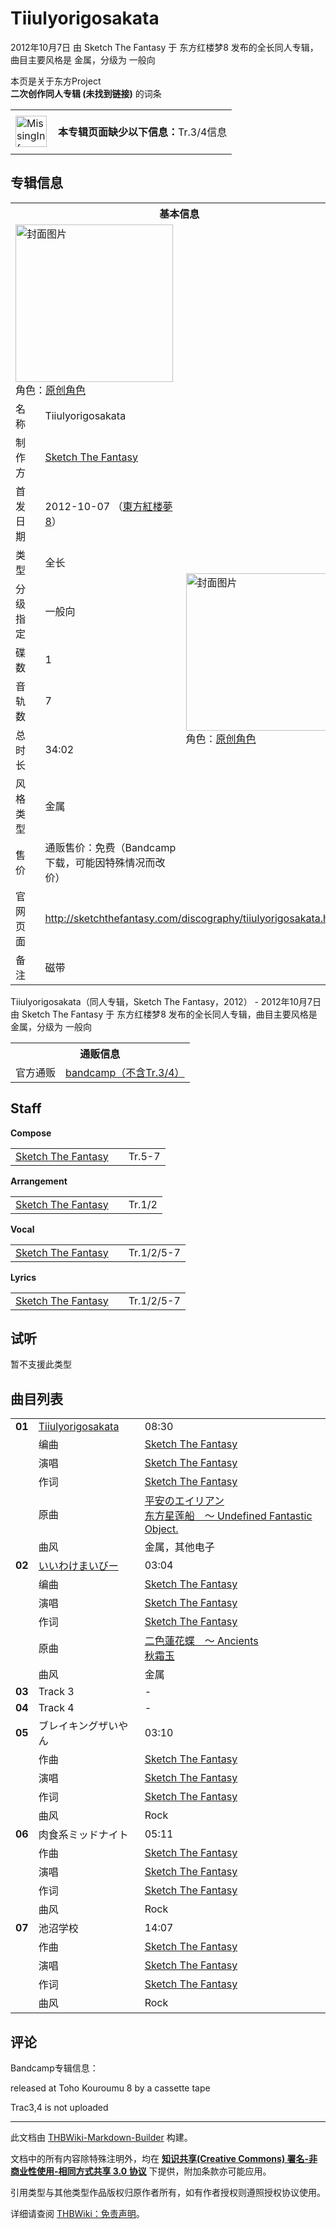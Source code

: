 # Tiiulyorigosakata

<!-- source html: G:\repos\THBWiki-Markdown-Builder\THBWikiMarkdown\Temp\main\5\59\ns0%3ATiiulyorigosakata.html -->

2012年10月7日 由 Sketch The Fantasy 于 东方红楼梦8 发布的全长同人专辑，曲目主要风格是 金属，分级为 一般向

本页是关于东方Project  
 **二次创作同人专辑 (未找到链接)** 的词条
<center>

<table>
<tbody><tr>
<td class="mbox-image"><div style="width: 52px;">
  <a href="./文件-MissingInformation.svg.md" class="image"><img alt="MissingInformation.svg" src="https://upload.thwiki.cc/thumb/8/85/MissingInformation.svg/50px-MissingInformation.svg.png" decoding="async" loading="lazy" width="50" height="50" srcset="https://upload.thwiki.cc/thumb/8/85/MissingInformation.svg/75px-MissingInformation.svg.png 1.5x, https://upload.thwiki.cc/thumb/8/85/MissingInformation.svg/100px-MissingInformation.svg.png 2x" data-file-width="500" data-file-height="500"></a></div></td>
<td class="mbox-text" style=""><br><b>本专辑页面缺少以下信息：</b>Tr.3/4信息<br><br></td>
</tr>
</tbody></table>


</center>

## 专辑信息

<table><tbody><tr><th colspan="3">基本信息</th></tr><tr><td class="cover-artwork-mobile" colspan="2"><a href="./文件-Tiiulyorigosakata封面.jpg.md" class="image" title="封面图片"><img alt="封面图片" src="https://upload.thwiki.cc/thumb/c/c4/Tiiulyorigosakata%E5%B0%81%E9%9D%A2.jpg/252px-Tiiulyorigosakata%E5%B0%81%E9%9D%A2.jpg" decoding="async" loading="lazy" width="252" height="252" srcset="https://upload.thwiki.cc/thumb/c/c4/Tiiulyorigosakata%E5%B0%81%E9%9D%A2.jpg/378px-Tiiulyorigosakata%E5%B0%81%E9%9D%A2.jpg 1.5x, https://upload.thwiki.cc/thumb/c/c4/Tiiulyorigosakata%E5%B0%81%E9%9D%A2.jpg/504px-Tiiulyorigosakata%E5%B0%81%E9%9D%A2.jpg 2x" data-file-width="1200" data-file-height="1200"></a><div class="cover-char">角色：<a href="/index.php?title=%E5%8E%9F%E5%88%9B%E8%A7%92%E8%89%B2&amp;action=edit&amp;redlink=1" class="new" title="原创角色（页面不存在）">原创角色</a></div></td>
</tr><tr><td class="label">名称</td><td colspan="2"> Tiiulyorigosakata </td></tr><tr><td class="label">制作方</td><td><a href="./Sketch_The_Fantasy.md" title="Sketch The Fantasy">Sketch The Fantasy</a></td><td class="cover-artwork" rowspan="9" style="min-width:252px;"><a href="./文件-Tiiulyorigosakata封面.jpg.md" class="image" title="封面图片"><img alt="封面图片" src="https://upload.thwiki.cc/thumb/c/c4/Tiiulyorigosakata%E5%B0%81%E9%9D%A2.jpg/252px-Tiiulyorigosakata%E5%B0%81%E9%9D%A2.jpg" decoding="async" loading="lazy" width="252" height="252" srcset="https://upload.thwiki.cc/thumb/c/c4/Tiiulyorigosakata%E5%B0%81%E9%9D%A2.jpg/378px-Tiiulyorigosakata%E5%B0%81%E9%9D%A2.jpg 1.5x, https://upload.thwiki.cc/thumb/c/c4/Tiiulyorigosakata%E5%B0%81%E9%9D%A2.jpg/504px-Tiiulyorigosakata%E5%B0%81%E9%9D%A2.jpg 2x" data-file-width="1200" data-file-height="1200"></a><div class="cover-char">角色：<a href="/index.php?title=%E5%8E%9F%E5%88%9B%E8%A7%92%E8%89%B2&amp;action=edit&amp;redlink=1" class="new" title="原创角色（页面不存在）">原创角色</a></div></td>
</tr><tr><td class="label">首发日期</td><td>2012-10-07&#160;（<a href="/展会作品列表?e=%E4%B8%9C%E6%96%B9%E7%BA%A2%E6%A5%BC%E6%A2%A6%238">東方紅楼夢8</a>）</td></tr><tr><td class="label">类型</td><td>全长</td></tr><tr><td class="label">分级指定</td><td>一般向</td></tr><tr><td class="label">碟数</td><td>1</td></tr><tr><td class="label">音轨数</td><td>7</td></tr><tr><td class="label">总时长</td><td>34:02</td></tr><tr><td class="label">风格类型</td><td>金属</td></tr><tr><td class="label">售价</td><td>通贩售价：免费（Bandcamp下载，可能因特殊情况而改价）</td></tr>
<tr><td class="label">官网页面</td><td colspan="2"><a rel="nofollow" class="external free" href="http://sketchthefantasy.com/discography/tiiulyorigosakata.html">http://sketchthefantasy.com/discography/tiiulyorigosakata.html</a></td></tr><tr><td class="label">备注</td><td colspan="2">磁带</td></tr></tbody></table>

Tiiulyorigosakata（同人专辑，Sketch The Fantasy，2012） - 2012年10月7日 由 Sketch The Fantasy 于 东方红楼梦8 发布的全长同人专辑，曲目主要风格是 金属，分级为 一般向

<table><tbody><tr><th colspan="3">通贩信息</th></tr><tr><td class="label">官方通贩</td><td colspan="2"><a rel="nofollow" class="external text" href="https://sketchthefantasy.bandcamp.com/album/tiiulyorigosakata">bandcamp（不含Tr.3/4）</a></td></tr></tbody></table>



## Staff
  
 **Compose**   

<table><tbody><tr><td><a href="./Sketch_The_Fantasy.md" title="Sketch The Fantasy">Sketch The Fantasy</a></td><td></td><td>Tr.5-7</td></tr></tbody></table>

  
 **Arrangement**   

<table><tbody><tr><td><a href="./Sketch_The_Fantasy.md" title="Sketch The Fantasy">Sketch The Fantasy</a></td><td></td><td>Tr.1/2</td></tr></tbody></table>

  
 **Vocal**   

<table><tbody><tr><td><a href="./Sketch_The_Fantasy.md" title="Sketch The Fantasy">Sketch The Fantasy</a></td><td></td><td>Tr.1/2/5-7</td></tr></tbody></table>

  
 **Lyrics**   

<table><tbody><tr><td><a href="./Sketch_The_Fantasy.md" title="Sketch The Fantasy">Sketch The Fantasy</a></td><td></td><td>Tr.1/2/5-7</td></tr></tbody></table>



## 试听
  
暂不支援此类型
  


## 曲目列表

<table><tbody><tr><td id="1" class="infoRD"><b>01</b></td><td id="Tiiulyorigosakata" colspan="2" class="title"><a href="./歌词-Tiiulyorigosakata.md" title="歌词:Tiiulyorigosakata">Tiiulyorigosakata</a><span class="thcsearchlinks"><a rel="nofollow" class="external text" href="https://cd.thwiki.cc?arrange=Sketch The Fantasy&amp;vocal=Sketch The Fantasy&amp;lyric=Sketch The Fantasy&amp;ogmusic=平安のエイリアン&amp;fromwiki=Tiiulyorigosakata"><span title="搜索相似同人曲"></span></a></span></td><td class="time">08:30</td></tr><tr><td class="left"></td><td class="label">编曲</td><td class="text" colspan="2"><a href="./Sketch_The_Fantasy.md" title="Sketch The Fantasy">Sketch The Fantasy</a><span class="thcsearchlinks"><a rel="nofollow" class="external text" href="https://cd.thwiki.cc?arrange=，Sketch The Fantasy&amp;fromwiki=Tiiulyorigosakata"><span></span></a></span></td></tr><tr><td class="left"></td><td class="label">演唱</td><td class="text" colspan="2"><a href="./Sketch_The_Fantasy.md" title="Sketch The Fantasy">Sketch The Fantasy</a><span class="thcsearchlinks"><a rel="nofollow" class="external text" href="https://cd.thwiki.cc?vocal=Sketch The Fantasy&amp;fromwiki=Tiiulyorigosakata"><span></span></a></span></td></tr><tr><td class="left"></td><td class="label">作词</td><td class="text" colspan="2"><a href="./Sketch_The_Fantasy.md" title="Sketch The Fantasy">Sketch The Fantasy</a><span class="thcsearchlinks"><a rel="nofollow" class="external text" href="https://cd.thwiki.cc?lyric=Sketch The Fantasy&amp;fromwiki=Tiiulyorigosakata"><span></span></a></span></td></tr><tr><td class="left"></td><td class="label">原曲</td><td class="text" colspan="2"><span class="thcsearchlinks"><a rel="nofollow" class="external text" href="https://cd.thwiki.cc?ogmusic=平安のエイリアン&amp;fromwiki=Tiiulyorigosakata"><span></span></a></span><div class="ogmusic"><a href="./平安のエイリアン.md" class="mw-redirect" title="平安のエイリアン">平安のエイリアン</a></div><div class="source"><a href="./东方星莲船_～_Undefined_Fantastic_Object..md" class="mw-redirect" title="东方星莲船 ～ Undefined Fantastic Object.">东方星莲船　～ Undefined Fantastic Object.</a></div></td></tr><tr><td class="left"></td><td class="label">曲风</td><td class="text" colspan="2">金属，其他电子</td></tr>
<tr><td id="2" class="infoRD"><b>02</b></td><td id="いいわけまいびー" colspan="2" class="title"><a href="./歌词-いいわけまいびー.md" title="歌词:いいわけまいびー">いいわけまいびー</a><span class="thcsearchlinks"><a rel="nofollow" class="external text" href="https://cd.thwiki.cc?arrange=Sketch The Fantasy&amp;vocal=Sketch The Fantasy&amp;lyric=Sketch The Fantasy&amp;ogmusic=二色蓮花蝶　～ Ancients&amp;fromwiki=Tiiulyorigosakata"><span title="搜索相似同人曲"></span></a></span></td><td class="time">03:04</td></tr><tr><td class="left"></td><td class="label">编曲</td><td class="text" colspan="2"><a href="./Sketch_The_Fantasy.md" title="Sketch The Fantasy">Sketch The Fantasy</a><span class="thcsearchlinks"><a rel="nofollow" class="external text" href="https://cd.thwiki.cc?arrange=，Sketch The Fantasy&amp;fromwiki=Tiiulyorigosakata"><span></span></a></span></td></tr><tr><td class="left"></td><td class="label">演唱</td><td class="text" colspan="2"><a href="./Sketch_The_Fantasy.md" title="Sketch The Fantasy">Sketch The Fantasy</a><span class="thcsearchlinks"><a rel="nofollow" class="external text" href="https://cd.thwiki.cc?vocal=Sketch The Fantasy&amp;fromwiki=Tiiulyorigosakata"><span></span></a></span></td></tr><tr><td class="left"></td><td class="label">作词</td><td class="text" colspan="2"><a href="./Sketch_The_Fantasy.md" title="Sketch The Fantasy">Sketch The Fantasy</a><span class="thcsearchlinks"><a rel="nofollow" class="external text" href="https://cd.thwiki.cc?lyric=Sketch The Fantasy&amp;fromwiki=Tiiulyorigosakata"><span></span></a></span></td></tr><tr><td class="left"></td><td class="label">原曲</td><td class="text" colspan="2"><span class="thcsearchlinks"><a rel="nofollow" class="external text" href="https://cd.thwiki.cc?ogmusic=二色蓮花蝶　～ Ancients&amp;fromwiki=Tiiulyorigosakata"><span></span></a></span><div class="ogmusic"><a href="./二色蓮花蝶_～_Ancients.md" class="mw-redirect" title="二色蓮花蝶 ～ Ancients">二色蓮花蝶　～ Ancients</a></div><div class="source"><a href="./秋霜玉.md" title="秋霜玉">秋霜玉</a></div></td></tr><tr><td class="left"></td><td class="label">曲风</td><td class="text" colspan="2">金属</td></tr>
<tr><td id="3" class="info"><b>03</b></td><td id="Track_3" colspan="2" class="title">Track 3<span class="thcsearchlinks"><a rel="nofollow" class="external text" href="https://cd.thwiki.cc?&amp;fromwiki=Tiiulyorigosakata"><span title="搜索相似同人曲"></span></a></span></td><td class="time">-</td></tr>
<tr><td id="4" class="info"><b>04</b></td><td id="Track_4" colspan="2" class="title">Track 4<span class="thcsearchlinks"><a rel="nofollow" class="external text" href="https://cd.thwiki.cc?&amp;fromwiki=Tiiulyorigosakata"><span title="搜索相似同人曲"></span></a></span></td><td class="time">-</td></tr>
<tr><td id="5" class="infoRL"><b>05</b></td><td id="ブレイキングザいやん" colspan="2" class="title">ブレイキングザいやん<span class="thcsearchlinks"><a rel="nofollow" class="external text" href="https://cd.thwiki.cc?arrange=Sketch The Fantasy&amp;vocal=Sketch The Fantasy&amp;lyric=Sketch The Fantasy&amp;fromwiki=Tiiulyorigosakata"><span title="搜索相似同人曲"></span></a></span></td><td class="time">03:10</td></tr><tr><td class="left"></td><td class="label">作曲</td><td class="text" colspan="2"><a href="./Sketch_The_Fantasy.md" title="Sketch The Fantasy">Sketch The Fantasy</a><span class="thcsearchlinks"><a rel="nofollow" class="external text" href="https://cd.thwiki.cc?arrange=，Sketch The Fantasy&amp;fromwiki=Tiiulyorigosakata"><span></span></a></span></td></tr><tr><td class="left"></td><td class="label">演唱</td><td class="text" colspan="2"><a href="./Sketch_The_Fantasy.md" title="Sketch The Fantasy">Sketch The Fantasy</a><span class="thcsearchlinks"><a rel="nofollow" class="external text" href="https://cd.thwiki.cc?vocal=Sketch The Fantasy&amp;fromwiki=Tiiulyorigosakata"><span></span></a></span></td></tr><tr><td class="left"></td><td class="label">作词</td><td class="text" colspan="2"><a href="./Sketch_The_Fantasy.md" title="Sketch The Fantasy">Sketch The Fantasy</a><span class="thcsearchlinks"><a rel="nofollow" class="external text" href="https://cd.thwiki.cc?lyric=Sketch The Fantasy&amp;fromwiki=Tiiulyorigosakata"><span></span></a></span></td></tr><tr><td class="left"></td><td class="label">曲风</td><td class="text" colspan="2">Rock</td></tr>
<tr><td id="6" class="infoRL"><b>06</b></td><td id="肉食系ミッドナイト" colspan="2" class="title">肉食系ミッドナイト<span class="thcsearchlinks"><a rel="nofollow" class="external text" href="https://cd.thwiki.cc?arrange=Sketch The Fantasy&amp;vocal=Sketch The Fantasy&amp;lyric=Sketch The Fantasy&amp;fromwiki=Tiiulyorigosakata"><span title="搜索相似同人曲"></span></a></span></td><td class="time">05:11</td></tr><tr><td class="left"></td><td class="label">作曲</td><td class="text" colspan="2"><a href="./Sketch_The_Fantasy.md" title="Sketch The Fantasy">Sketch The Fantasy</a><span class="thcsearchlinks"><a rel="nofollow" class="external text" href="https://cd.thwiki.cc?arrange=，Sketch The Fantasy&amp;fromwiki=Tiiulyorigosakata"><span></span></a></span></td></tr><tr><td class="left"></td><td class="label">演唱</td><td class="text" colspan="2"><a href="./Sketch_The_Fantasy.md" title="Sketch The Fantasy">Sketch The Fantasy</a><span class="thcsearchlinks"><a rel="nofollow" class="external text" href="https://cd.thwiki.cc?vocal=Sketch The Fantasy&amp;fromwiki=Tiiulyorigosakata"><span></span></a></span></td></tr><tr><td class="left"></td><td class="label">作词</td><td class="text" colspan="2"><a href="./Sketch_The_Fantasy.md" title="Sketch The Fantasy">Sketch The Fantasy</a><span class="thcsearchlinks"><a rel="nofollow" class="external text" href="https://cd.thwiki.cc?lyric=Sketch The Fantasy&amp;fromwiki=Tiiulyorigosakata"><span></span></a></span></td></tr><tr><td class="left"></td><td class="label">曲风</td><td class="text" colspan="2">Rock</td></tr>
<tr><td id="7" class="infoRL"><b>07</b></td><td id="池沼学校" colspan="2" class="title">池沼学校<span class="thcsearchlinks"><a rel="nofollow" class="external text" href="https://cd.thwiki.cc?arrange=Sketch The Fantasy&amp;vocal=Sketch The Fantasy&amp;lyric=Sketch The Fantasy&amp;fromwiki=Tiiulyorigosakata"><span title="搜索相似同人曲"></span></a></span></td><td class="time">14:07</td></tr><tr><td class="left"></td><td class="label">作曲</td><td class="text" colspan="2"><a href="./Sketch_The_Fantasy.md" title="Sketch The Fantasy">Sketch The Fantasy</a><span class="thcsearchlinks"><a rel="nofollow" class="external text" href="https://cd.thwiki.cc?arrange=，Sketch The Fantasy&amp;fromwiki=Tiiulyorigosakata"><span></span></a></span></td></tr><tr><td class="left"></td><td class="label">演唱</td><td class="text" colspan="2"><a href="./Sketch_The_Fantasy.md" title="Sketch The Fantasy">Sketch The Fantasy</a><span class="thcsearchlinks"><a rel="nofollow" class="external text" href="https://cd.thwiki.cc?vocal=Sketch The Fantasy&amp;fromwiki=Tiiulyorigosakata"><span></span></a></span></td></tr><tr><td class="left"></td><td class="label">作词</td><td class="text" colspan="2"><a href="./Sketch_The_Fantasy.md" title="Sketch The Fantasy">Sketch The Fantasy</a><span class="thcsearchlinks"><a rel="nofollow" class="external text" href="https://cd.thwiki.cc?lyric=Sketch The Fantasy&amp;fromwiki=Tiiulyorigosakata"><span></span></a></span></td></tr><tr><td class="left"></td><td class="label">曲风</td><td class="text" colspan="2">Rock</td></tr></tbody></table>



## 评论

  
Bandcamp专辑信息：  

released at Toho Kouroumu 8 by a cassette tape  

Trac3,4 is not uploaded
  







---

此文档由 [THBWiki-Markdown-Builder](https://github.com/Delsin-Yu/THBWiki-Markdown-Builder) 构建。

文档中的所有内容除特殊注明外，均在 [**知识共享(Creative Commons) 署名-非商业性使用-相同方式共享 3.0 协议**](https://creativecommons.org/licenses/by-sa/3.0/deed.zh-hans) 下提供，附加条款亦可能应用。

引用类型与其他类型作品版权归原作者所有，如有作者授权则遵照授权协议使用。

详细请查阅 [THBWiki：免责声明](https://thbwiki.cc/THBWiki:%E5%85%8D%E8%B4%A3%E5%A3%B0%E6%98%8E)。

